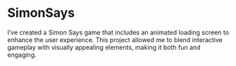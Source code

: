# SimonSays
I’ve created a Simon Says game that includes an animated loading screen to enhance the user experience. This project allowed me to blend interactive gameplay with visually appealing elements, making it both fun and engaging.
